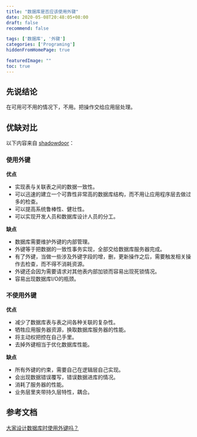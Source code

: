 ```yaml
---
title: "数据库是否应该使用外键"
date: 2020-05-08T20:48:05+08:00
draft: false
recommend: false

tags: ['数据库', '外键']
categories: ['Programing']
hiddenFromHomePage: true

featuredImage: ""
toc: true
---
```


<!--more-->

## 先说结论

在可用可不用的情况下，不用。把操作交给应用层处理。

## 优缺对比

以下内容来自 [shadowdoor](https://www.cnblogs.com/shadowdoor/p/9097361.html)：

### 使用外键

**优点**

- 实现表与关联表之间的数据一致性。
- 可以迅速的建立一个可靠性非常高的数据库结构，而不用让应用程序层去做过多的检查。
- 可以提高系统鲁棒性、健壮性。
- 可以实现开发人员和数据库设计人员的分工。

**缺点**

- 数据库需要维护外键的内部管理。
- 外键等于把数据的一致性事务实现，全部交给数据库服务器完成。
- 有了外键，当做一些涉及外键字段的增，删，更新操作之后，需要触发相关操作去检查，而不得不消耗资源。
- 外键还会因为需要请求对其他表内部加锁而容易出现死锁情况。
- 容易出现数据库I/O的瓶颈。

### 不使用外键

**优点**

- 减少了数据库表与表之间各种关联的复杂性。
- 牺牲应用服务器资源，换取数据库服务器的性能。
- 将主动权把控在自己手里。
- 去掉外键相当于优化数据库性能。

**缺点**

- 所有外键的约束，需要自己在逻辑层自己实现。
- 会出现数据错误覆写，错误数据进库的情况。
- 消耗了服务器的性能。
- 业务层里夹带持久层特性，耦合。

## 参考文档

[大家设计数据库时使用外键吗？](https://www.zhihu.com/question/19600081)